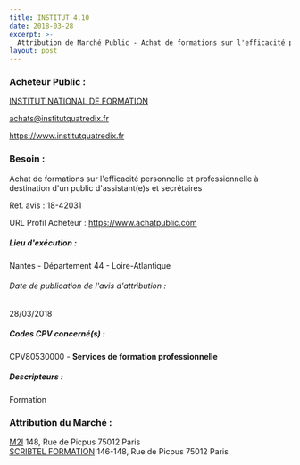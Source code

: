 ```yaml
---
title: INSTITUT 4.10
date: 2018-03-28
excerpt: >-
  Attribution de Marché Public - Achat de formations sur l'efficacité personnelle et professionnelle à destination d'un public d'assistant(e)s et secrétaires
layout: post
---
```


### Acheteur Public : 
<a href="/acheteur-34/siren-815158712"> INSTITUT NATIONAL DE FORMATION</a><br/>



achats@institutquatredix.fr


https://www.institutquatredix.fr
### Besoin :

Achat de formations sur l'efficacité personnelle et professionnelle à destination d'un public d'assistant(e)s et secrétaires

Ref. avis : 18-42031

URL Profil Acheteur : https://www.achatpublic.com

##### Lieu d'exécution :

Nantes - Département 44 - Loire-Atlantique

###### Date de publication de l'avis d'attribution : 
28/03/2018

##### Codes CPV concerné(s) :
CPV80530000 - **Services de formation professionnelle** <br/>

##### Descripteurs :
Formation <br/>

### Attribution du Marché :
<a href="/entreprise-255/siren-333544153"> M2I</a>    148, Rue de Picpus 75012 Paris <br/>
<a href="/entreprise-258/siren-393367867"> SCRIBTEL FORMATION</a>    146-148, Rue de Picpus 75012 Paris <br/>
